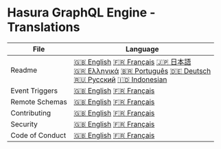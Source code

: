# Hasura GraphQL Engine - Translations

| File | Language |
|------|----------|
| Readme | [:uk: English](../README.md)  [:fr: Français](README.french.md)  [:jp: 日本語](README.japanese.md)<br>[🇬🇷 Ελληνικά](README.greek.md)  [:brazil: Português](README.portuguese_br.md)  [🇩🇪 Deutsch](README.german.md)<br>[:ru: Русский](README.russian.md)  [:indonesia: Indonesian](README.indonesian.md) |
| Event Triggers | [:uk: English](../event-triggers.md)  [:fr: Français](event-triggers.french.md) |
| Remote Schemas | [:uk: English](../remote-schemas.md)  [:fr: Français](remote-schemas.french.md) |
| Contributing | [:uk: English](../CONTRIBUTING.md)  [:fr: Français](CONTRIBUTING.french.md) |
| Security | [:uk: English](../SECURITY.md)  [:fr: Français](SECURITY.french.md) |
| Code of Conduct | [:uk: English](../code-of-conduct.md)  [:fr: Français](code-of-conduct.french.md) |


